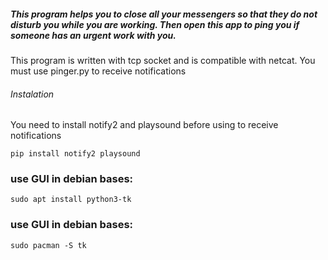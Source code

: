 ##### This program helps you to close all your messengers so that they do not disturb you while you are working. Then open this app to ping you if someone has an urgent work with you.

This program is written with tcp socket and is compatible with netcat. You must use pinger.py to receive notifications

###### Instalation
You need to install notify2 and playsound before using to receive notifications
```
pip install notify2 playsound
```
### use GUI in debian bases:
```
sudo apt install python3-tk 
```
### use GUI in debian bases:
```
sudo pacman -S tk
```
